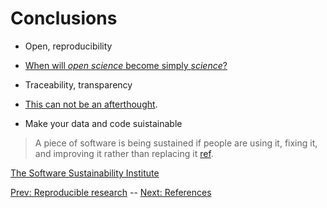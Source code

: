# Conclusions

- Open, reproducibility

- [When will *open science* become simply *science*?](http://genomebiology.biomedcentral.com/articles/10.1186/s13059-015-0669-2)

- Traceability, transparency

- [This can not be an afterthought](http://www.ncbi.nlm.nih.gov/pubmed/26191404).

- Make your data and code suistainable

> A piece of software is being sustained if people are using it,
> fixing it, and improving it rather than replacing
> it [ref](http://software-carpentry.org/blog/2014/08/sustainability.html).

[The Software Sustainability Institute](http://software.ac.uk/)

[Prev: Reproducible research](./03-rr.md) -- [Next: References](./05-refs.md)
